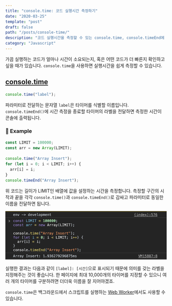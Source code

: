 ```yaml
---
title: "console.time: 코드 실행시간 측정하기"
date: "2020-03-25"
template: "post"
draft: false
path: "/posts/console-time/"
description: "코드 실행시간을 측정할 수 있는 console.time, console.timeEnd에 대한 글입니다."
category: "Javascript"
---
```


가끔 실행하는 코드가 얼마나 시간이 소요되는지, 혹은 어떤 코드가 더 빠른지 확인하고 싶을 때가 있습니다. `console.time`을 사용하면 실행시간을 쉽게 측정할 수 있습니다.

## [console.time](https://developer.mozilla.org/ko/docs/Web/API/Console/time)

```js
console.time("label");
```

파라미터로 전달하는 문자열 `label`은 타이머를 식별할 이름입니다. `console.timeEnd()`에 시간 측정을 종료할 타이머의 라벨을 전달하면 측정한 시간이 콘솔에 출력됩니다.

### 📍 Example

```js
const LIMIT = 100000;
const arr = new Array(LIMIT);

console.time("Array Insert");
for (let i = 0; i < LIMIT; i++) {
  arr[i] = i;
}
console.timeEnd("Array Insert");
```

위 코드는 길이가 LIMIT인 배열에 값을 설정하는 시간을 측정합니다. 측정할 구간의 시작과 끝을 각각 `console.time()`과 `console.timeEnd()`로 감싸고 파라미터로 동일한 이름을 전달하면 됩니다. 

![실행 결과](../../image/2020/2020-03-26-console-time/result.png)

실행한 결과는 다음과 같이 `[label]: [시간]`으로 표시되기 때문에 의미를 갖는 라벨을 지정해주는 것이 좋습니다. 한 페이지에 최대 10,000개의 타이머를 지정할 수 있으니 여러 개의 타이머를 구분하려면 더더욱 이름을 잘 지어야겠죠.

`console.time`은 백그라운드에서 스크립트를 실행하는 [Web Worker](https://developer.mozilla.org/ko/docs/Web/API/Web_Workers_API)에서도 사용할 수 있습니다.
